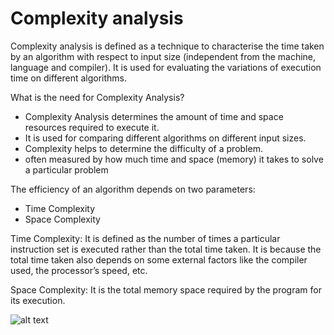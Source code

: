 # Complexity analysis

Complexity analysis is defined as a technique to characterise the time taken by an algorithm with respect to input size (independent from the machine, language and compiler). It is used for evaluating the variations of execution time on different algorithms.

What is the need for Complexity Analysis?

  - Complexity Analysis determines the amount of time and space resources required to execute it.
  - It is used for comparing different algorithms on different input sizes.
  - Complexity helps to determine the difficulty of a problem.
  - often measured by how much time and space (memory) it takes to solve a particular problem

The efficiency of an algorithm depends on two parameters:

  - Time Complexity
  - Space Complexity
  
Time Complexity: It is defined as the number of times a particular instruction set is executed rather than the total time taken. It is because the total time taken also depends on some external factors like the compiler used, the processor’s speed, etc.

Space Complexity: It is the total memory space required by the program for its execution.

![alt text](https://drive.google.com/uc?id=1wJLAure6ub5h89lDiXj9dpMdMzSm3Zkg)